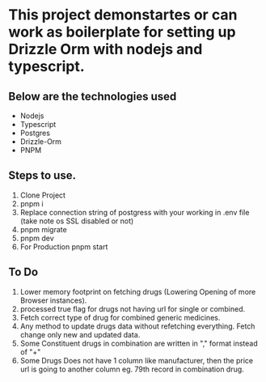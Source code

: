 # This project demonstartes or can work as boilerplate for setting up Drizzle Orm with nodejs and typescript.

## Below are the technologies used

- Nodejs
- Typescript
- Postgres
- Drizzle-Orm
- PNPM

## Steps to use.

1. Clone Project
2. pnpm i
3. Replace connection string of postgress with your working in .env file (take note os SSL disabled or not)
4. pnpm migrate
5. pnpm dev
6. For Production pnpm start

## To Do

1. Lower memory footprint on fetching drugs (Lowering Opening of more Browser instances).
2. processed true flag for drugs not having url for single or combined.
3. Fetch correct type of drug for combined generic medicines.
4. Any method to update drugs data without refetching everything. Fetch change only new and updated data.
5. Some Constituent drugs in combination are written in "," format instead of "+"
6. Some Drugs Does not have 1 column like manufacturer, then the price url is going to another column eg. 79th record in combination drug.

